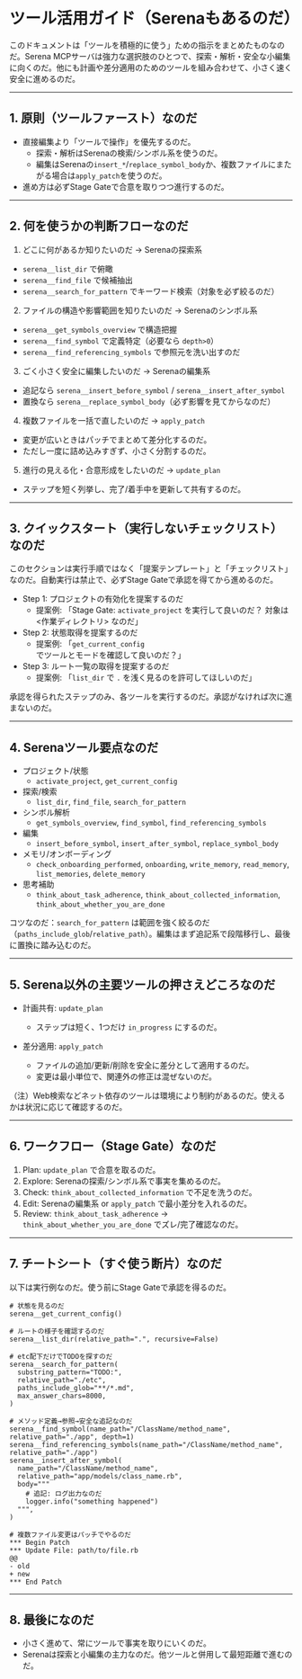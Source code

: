 # ツール活用ガイド（Serenaもあるのだ）

このドキュメントは「ツールを積極的に使う」ための指示をまとめたものなのだ。Serena MCPサーバは強力な選択肢のひとつで、探索・解析・安全な小編集に向くのだ。他にも計画や差分適用のためのツールを組み合わせて、小さく速く安全に進めるのだ。

---

## 1. 原則（ツールファースト）なのだ

- 直接編集より「ツールで操作」を優先するのだ。
  - 探索・解析はSerenaの検索/シンボル系を使うのだ。
  - 編集はSerenaの`insert_*`/`replace_symbol_body`か、複数ファイルにまたがる場合は`apply_patch`を使うのだ。
- 進め方は必ずStage Gateで合意を取りつつ進行するのだ。

---

## 2. 何を使うかの判断フローなのだ

1) どこに何があるか知りたいのだ → Serenaの探索系
- `serena__list_dir` で俯瞰
- `serena__find_file` で候補抽出
- `serena__search_for_pattern` でキーワード検索（対象を必ず絞るのだ）

2) ファイルの構造や影響範囲を知りたいのだ → Serenaのシンボル系
- `serena__get_symbols_overview` で構造把握
- `serena__find_symbol` で定義特定（必要なら `depth>0`）
- `serena__find_referencing_symbols` で参照元を洗い出すのだ

3) ごく小さく安全に編集したいのだ → Serenaの編集系
- 追記なら `serena__insert_before_symbol` / `serena__insert_after_symbol`
- 置換なら `serena__replace_symbol_body`（必ず影響を見てからなのだ）

4) 複数ファイルを一括で直したいのだ → `apply_patch`
- 変更が広いときはパッチでまとめて差分化するのだ。
- ただし一度に詰め込みすぎず、小さく分割するのだ。

5) 進行の見える化・合意形成をしたいのだ → `update_plan`
- ステップを短く列挙し、完了/着手中を更新して共有するのだ。

---

## 3. クイックスタート（実行しないチェックリスト）なのだ

このセクションは実行手順ではなく「提案テンプレート」と「チェックリスト」なのだ。自動実行は禁止で、必ずStage Gateで承認を得てから進めるのだ。

- Step 1: プロジェクトの有効化を提案するのだ
  - 提案例: 「Stage Gate: `activate_project` を実行して良いのだ？ 対象は <作業ディレクトリ> なのだ」
- Step 2: 状態取得を提案するのだ
  - 提案例: 「`get_current_config` でツールとモードを確認して良いのだ？」
- Step 3: ルート一覧の取得を提案するのだ
  - 提案例: 「`list_dir` で `.` を浅く見るのを許可してほしいのだ」

承認を得られたステップのみ、各ツールを実行するのだ。承認がなければ次に進まないのだ。

---

## 4. Serenaツール要点なのだ

- プロジェクト/状態
  - `activate_project`, `get_current_config`
- 探索/検索
  - `list_dir`, `find_file`, `search_for_pattern`
- シンボル解析
  - `get_symbols_overview`, `find_symbol`, `find_referencing_symbols`
- 編集
  - `insert_before_symbol`, `insert_after_symbol`, `replace_symbol_body`
- メモリ/オンボーディング
  - `check_onboarding_performed`, `onboarding`, `write_memory`, `read_memory`, `list_memories`, `delete_memory`
- 思考補助
  - `think_about_task_adherence`, `think_about_collected_information`, `think_about_whether_you_are_done`

コツなのだ：`search_for_pattern` は範囲を強く絞るのだ（`paths_include_glob`/`relative_path`）。編集はまず追記系で段階移行し、最後に置換に踏み込むのだ。

---

## 5. Serena以外の主要ツールの押さえどころなのだ

- 計画共有: `update_plan`
  - ステップは短く、1つだけ `in_progress` にするのだ。

- 差分適用: `apply_patch`
  - ファイルの追加/更新/削除を安全に差分として適用するのだ。
  - 変更は最小単位で、関連外の修正は混ぜないのだ。

（注）Web検索などネット依存のツールは環境により制約があるのだ。使えるかは状況に応じて確認するのだ。

---

## 6. ワークフロー（Stage Gate）なのだ

1) Plan: `update_plan` で合意を取るのだ。
2) Explore: Serenaの探索/シンボル系で事実を集めるのだ。
3) Check: `think_about_collected_information` で不足を洗うのだ。
4) Edit: Serenaの編集系 or `apply_patch` で最小差分を入れるのだ。
5) Review: `think_about_task_adherence` → `think_about_whether_you_are_done` でズレ/完了確認なのだ。

---

## 7. チートシート（すぐ使う断片）なのだ

以下は実行例なのだ。使う前にStage Gateで承認を得るのだ。

```
# 状態を見るのだ
serena__get_current_config()

# ルートの様子を確認するのだ
serena__list_dir(relative_path=".", recursive=False)

# etc配下だけでTODOを探すのだ
serena__search_for_pattern(
  substring_pattern="TODO:",
  relative_path="./etc",
  paths_include_glob="**/*.md",
  max_answer_chars=8000,
)

# メソッド定義→参照→安全な追記なのだ
serena__find_symbol(name_path="/ClassName/method_name", relative_path="./app", depth=1)
serena__find_referencing_symbols(name_path="/ClassName/method_name", relative_path="./app")
serena__insert_after_symbol(
  name_path="/ClassName/method_name",
  relative_path="app/models/class_name.rb",
  body="""
    # 追記: ログ出力なのだ
    logger.info("something happened")
  """,
)

# 複数ファイル変更はパッチでやるのだ
*** Begin Patch
*** Update File: path/to/file.rb
@@
- old
+ new
*** End Patch
```

---

## 8. 最後になのだ

- 小さく進めて、常にツールで事実を取りにいくのだ。
- Serenaは探索と小編集の主力なのだ。他ツールと併用して最短距離で進むのだ。

